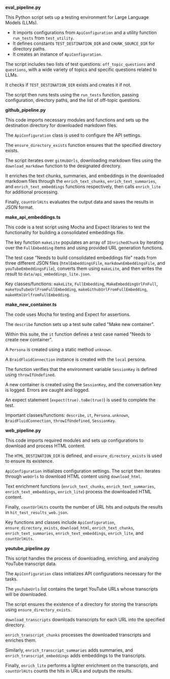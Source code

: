 **eval_pipeline.py**

This Python script sets up a testing environment for Large Language Models (LLMs). 

- It imports configurations from `ApiConfiguration` and a utility function `run_tests` from `test_utility`.
- It defines constants `TEST_DESTINATION_DIR` and `CHUNK_SOURCE_DIR` for directory paths.
- It creates an instance of `ApiConfiguration`.

The script includes two lists of test questions: `off_topic_questions` and `questions`, with a wide variety of topics and specific questions related to LLMs.

It checks if `TEST_DESTINATION_DIR` exists and creates it if not.

The script then runs tests using the `run_tests` function, passing configuration, directory paths, and the list of off-topic questions.

**github_pipeline.py**

This code imports necessary modules and functions and sets up the destination directory for downloaded markdown files.

The `ApiConfiguration` class is used to configure the API settings.

The `ensure_directory_exists` function ensures that the specified directory exists.

The script iterates over `gitHubUrls`, downloading markdown files using the `download_markdown` function to the designated directory.

It enriches the text chunks, summaries, and embeddings in the downloaded markdown files through the `enrich_text_chunks`, `enrich_text_summaries`, and `enrich_text_embeddings` functions respectively, then calls `enrich_lite` for additional processing.

Finally, `countUrlHits` evaluates the output data and saves the results in JSON format.

**make_api_embeddings.ts**

This code is a test script using Mocha and Expect libraries to test the functionality for building a consolidated embeddings file.

The key function `makeLite` populates an array of `IEnrichedChunk` by iterating over the `FullEmbedding` items and using provided URL generation functions.

The test case "Needs to build consolidated embeddings file" reads from three different JSON files (`htmlEmbeddingsFile`, `markdownEmbeddingsFile`, and `youTubeEmbeddingsFile`), converts them using `makeLite`, and then writes the result to `data/api_embeddings_lite.json`.

Key classes/functions: `makeLite`, `FullEmbedding`, `MakeEmbeddingUrlFnFull`, `makeYouTubeUrlFromFullEmbedding`, `makeGithubUrlFromFullEmbedding`, `makeHtmlUrlfromFullEmbedding`.

**make_new_container.ts**

The code uses Mocha for testing and Expect for assertions.

The `describe` function sets up a test suite called "Make new container".

Within this suite, the `it` function defines a test case named "Needs to create new container".

A `Persona` is created using a static method `unknown`.

A `BraidFluidConnection` instance is created with the `local` persona.

The function verifies that the environment variable `SessionKey` is defined using `throwIfUndefined`.

A new container is created using the `SessionKey`, and the conversation key is logged. Errors are caught and logged.

An expect statement (`expect(true).toBe(true)`) is used to complete the test.

Important classes/functions: `describe`, `it`, `Persona.unknown`, `BraidFluidConnection`, `throwIfUndefined`, `SessionKey`.

**web_pipeline.py**

This code imports required modules and sets up configurations to download and process HTML content.

The `HTML_DESTINATION_DIR` is defined, and `ensure_directory_exists` is used to ensure its existence.

`ApiConfiguration` initializes configuration settings. The script then iterates through `webUrls` to download HTML content using `download_html`.

Text enrichment functions (`enrich_text_chunks`, `enrich_text_summaries`, `enrich_text_embeddings`, `enrich_lite`) process the downloaded HTML content.

Finally, `countUrlHits` counts the number of URL hits and outputs the results in `hit_test_results_web.json`.

Key functions and classes include `ApiConfiguration`, `ensure_directory_exists`, `download_html`, `enrich_text_chunks`, `enrich_text_summaries`, `enrich_text_embeddings`, `enrich_lite`, and `countUrlHits`.

**youtube_pipeline.py**

This script handles the process of downloading, enriching, and analyzing YouTube transcript data.

The `ApiConfiguration` class initializes API configurations necessary for the tasks.

The `youTubeUrls` list contains the target YouTube URLs whose transcripts will be downloaded.

The script ensures the existence of a directory for storing the transcripts using `ensure_directory_exists`.

`download_transcripts` downloads transcripts for each URL into the specified directory.

`enrich_transcript_chunks` processes the downloaded transcripts and enriches them.

Similarly, `enrich_transcript_summaries` adds summaries, and `enrich_transcript_embeddings` adds embeddings to the transcripts.

Finally, `enrich_lite` performs a lighter enrichment on the transcripts, and `countUrlHits` counts the hits in URLs and outputs the results.

